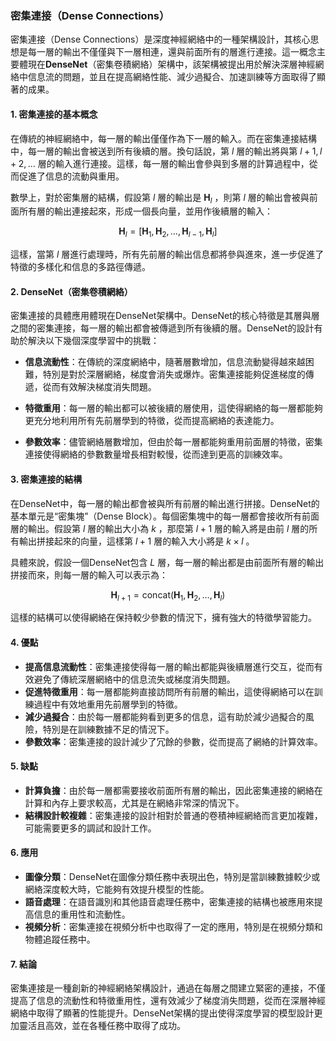 ### 密集連接（Dense Connections）

密集連接（Dense Connections）是深度神經網絡中的一種架構設計，其核心思想是每一層的輸出不僅僅與下一層相連，還與前面所有的層進行連接。這一概念主要體現在**DenseNet**（密集卷積網絡）架構中，該架構被提出用於解決深層神經網絡中信息流的問題，並且在提高網絡性能、減少過擬合、加速訓練等方面取得了顯著的成果。

#### 1. 密集連接的基本概念

在傳統的神經網絡中，每一層的輸出僅僅作為下一層的輸入。而在密集連接結構中，每一層的輸出會被送到所有後續的層。換句話說，第  $`l`$  層的輸出將與第  $`l+1, l+2, \dots`$  層的輸入進行連接。這樣，每一層的輸出會參與到多層的計算過程中，從而促進了信息的流動與重用。

數學上，對於密集層的結構，假設第  $`l`$  層的輸出是  $`\mathbf{H}_l`$ ，則第  $`l`$  層的輸出會被與前面所有層的輸出連接起來，形成一個長向量，並用作後續層的輸入：

$$\mathbf{H}_l = [\mathbf{H}_1, \mathbf{H}_2, \dots, \mathbf{H}_{l-1}, \mathbf{H}_{l}]$$


這樣，當第  $`l`$  層進行處理時，所有先前層的輸出信息都將參與進來，進一步促進了特徵的多樣化和信息的多路徑傳遞。

#### 2. DenseNet（密集卷積網絡）

密集連接的具體應用體現在DenseNet架構中。DenseNet的核心特徵是其層與層之間的密集連接，每一層的輸出都會被傳遞到所有後續的層。DenseNet的設計有助於解決以下幾個深度學習中的挑戰：

- **信息流動性**：在傳統的深度網絡中，隨著層數增加，信息流動變得越來越困難，特別是對於深層網絡，梯度會消失或爆炸。密集連接能夠促進梯度的傳遞，從而有效解決梯度消失問題。
  
- **特徵重用**：每一層的輸出都可以被後續的層使用，這使得網絡的每一層都能夠更充分地利用所有先前層學到的特徵，從而提高網絡的表達能力。
  
- **參數效率**：儘管網絡層數增加，但由於每一層都能夠重用前面層的特徵，密集連接使得網絡的參數數量增長相對較慢，從而達到更高的訓練效率。

#### 3. 密集連接的結構

在DenseNet中，每一層的輸出都會被與所有前層的輸出進行拼接。DenseNet的基本單元是“密集塊”（Dense Block）。每個密集塊中的每一層都會接收所有前面層的輸出。假設第  $`l`$  層的輸出大小為  $`k`$ ，那麼第  $`l+1`$  層的輸入將是由前  $`l`$  層的所有輸出拼接起來的向量，這樣第  $`l+1`$  層的輸入大小將是  $`k \times l`$ 。

具體來說，假設一個DenseNet包含  $`L`$  層，每一層的輸出都是由前面所有層的輸出拼接而來，則每一層的輸入可以表示為：

$$\mathbf{H}_{l+1} = \text{concat}(\mathbf{H}_1, \mathbf{H}_2, \dots, \mathbf{H}_l)$$


這樣的結構可以使得網絡在保持較少參數的情況下，擁有強大的特徵學習能力。

#### 4. 優點

- **提高信息流動性**：密集連接使得每一層的輸出都能與後續層進行交互，從而有效避免了傳統深層網絡中的信息流失或梯度消失問題。
- **促進特徵重用**：每一層都能夠直接訪問所有前層的輸出，這使得網絡可以在訓練過程中有效地重用先前層學到的特徵。
- **減少過擬合**：由於每一層都能夠看到更多的信息，這有助於減少過擬合的風險，特別是在訓練數據不足的情況下。
- **參數效率**：密集連接的設計減少了冗餘的參數，從而提高了網絡的計算效率。

#### 5. 缺點

- **計算負擔**：由於每一層都需要接收前面所有層的輸出，因此密集連接的網絡在計算和內存上要求較高，尤其是在網絡非常深的情況下。
- **結構設計較複雜**：密集連接的設計相對於普通的卷積神經網絡而言更加複雜，可能需要更多的調試和設計工作。

#### 6. 應用

- **圖像分類**：DenseNet在圖像分類任務中表現出色，特別是當訓練數據較少或網絡深度較大時，它能夠有效提升模型的性能。
- **語音處理**：在語音識別和其他語音處理任務中，密集連接的結構也被應用來提高信息的重用性和流動性。
- **視頻分析**：密集連接在視頻分析中也取得了一定的應用，特別是在視頻分類和物體追蹤任務中。

#### 7. 結論

密集連接是一種創新的神經網絡架構設計，通過在每層之間建立緊密的連接，不僅提高了信息的流動性和特徵重用性，還有效減少了梯度消失問題，從而在深層神經網絡中取得了顯著的性能提升。DenseNet架構的提出使得深度學習的模型設計更加靈活且高效，並在各種任務中取得了成功。
